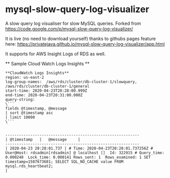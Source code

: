 # mysql-slow-query-log-visualizer

A slow query log visualiser for slow MySQL queries. Forked from https://code.google.com/p/mysql-slow-query-log-visualizer/

It is live (no need to download yourself) thanks to githubs pages feature here: https://privatejava.github.io/mysql-slow-query-log-visualizer/app.html

It supports for AWS Insight Logs of RDS as well.

** Sample Cloud Watch Logs Insights **

````
**CloudWatch Logs Insights**
region: us-east-2
log-group-names:  /aws/rds/cluster/db-cluster-1/slowquery, /aws/rds/cluster/db-cluster-1/general
start-time: 2020-04-23T20:28:00.999Z
end-time: 2020-04-23T20:31:00.000Z
query-string:
\```
fields @timestamp, @message
| sort @timestamp asc
| limit 10000
\```


-----------------------------------------------------------
| @timestamp   |   @message     |
-----------------------------------------------------------
| 2020-04-23 20:28:01.737 | # Time: 2020-04-23T20:28:01.737256Z # User@Host: rdsadmin[rdsadmin] @ localhost []  Id: 322915 # Query_time: 0.000248  Lock_time: 0.000141 Rows_sent: 1  Rows_examined: 1 SET timestamp=1587673681; SELECT SQL_NO_CACHE value FROM mysql.rds_heartbeat2;                                                                  |
````
